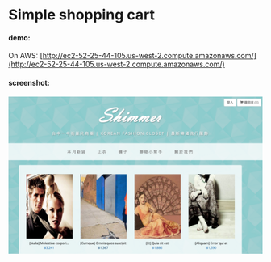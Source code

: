 # Simple shopping cart
#### demo: 
On AWS: [http://ec2-52-25-44-105.us-west-2.compute.amazonaws.com/](http://ec2-52-25-44-105.us-west-2.compute.amazonaws.com/)


#### screenshot:

<img src="https://github.com/s4908/shimmer/blob/master/screenshot.png" width="550px">
